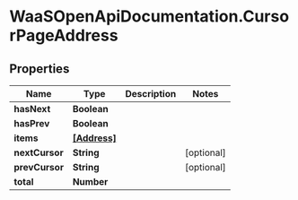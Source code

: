 # WaaSOpenApiDocumentation.CursorPageAddress

## Properties

Name | Type | Description | Notes
------------ | ------------- | ------------- | -------------
**hasNext** | **Boolean** |  | 
**hasPrev** | **Boolean** |  | 
**items** | [**[Address]**](Address.md) |  | 
**nextCursor** | **String** |  | [optional] 
**prevCursor** | **String** |  | [optional] 
**total** | **Number** |  | 


